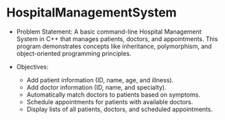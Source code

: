 # HospitalManagementSystem
- Problem Statement: A basic command-line Hospital Management System in C++ that manages patients, doctors, and appointments. This program demonstrates concepts like inheritance, polymorphism, and object-oriented programming principles.

- Objectives:
    - Add patient information (ID, name, age, and illness).
    - Add doctor information (ID, name, and specialty).
    - Automatically match doctors to patients based on symptoms.
    - Schedule appointments for patients with available doctors.
    - Display lists of all patients, doctors, and scheduled appointments.
